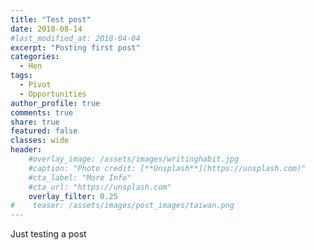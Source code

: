 ```yaml
---
title: "Test post"
date: 2018-08-14
#last_modified_at: 2018-04-04
excerpt: "Posting first post"
categories:
  - Hen
tags:
  - Pivot
  - Opportunities
author_profile: true
comments: true
share: true
featured: false
classes: wide
header:
    #overlay_image: /assets/images/writinghabit.jpg
    #caption: "Photo credit: [**Unsplash**](https://unsplash.com)"
    #cta_label: "More Info"
    #cta_url: "https://unsplash.com"
    overlay_filter: 0.25
#    teaser: /assets/images/post_images/taiwan.png
---
```


Just testing a post
